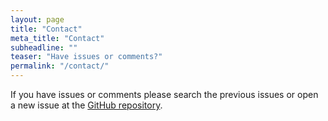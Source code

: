 ```yaml
---
layout: page
title: "Contact"
meta_title: "Contact"
subheadline: ""
teaser: "Have issues or comments?"
permalink: "/contact/"
---
```


If you have issues or comments please search the previous issues or open a new issue at the [GitHub repository][1].


 [1]: https://github.com/jkpld/SALR_Clustering/issues
